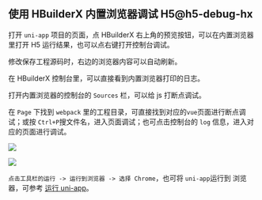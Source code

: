 ## 使用 HBuilderX 内置浏览器调试 H5@h5-debug-hx

打开 `uni-app` 项目的页面，点 HBuilderX 右上角的预览按钮，可以在内置浏览器里打开 H5 运行结果，也可以点右键打开控制台调试。

修改保存工程源码时，右边的浏览器内容可以自动刷新。

在 HBuilderX 控制台里，可以直接看到内置浏览器打印的日志。

打开内置浏览器的控制台的 `Sources` 栏，可以给 js 打断点调试。

在 `Page` 下找到 `webpack` 里的工程目录，可直接找到对应的`vue`页面进行断点调试；或按 `Ctrl+P`搜文件名，进入页面调试；也可点击控制台的 `log` 信息，进入对应的页面进行调试。

![](https://bjetxgzv.cdn.bspapp.com/VKCEYUGU-uni-app-doc/56abde90-4f34-11eb-8a36-ebb87efcf8c0.png)

![](https://bjetxgzv.cdn.bspapp.com/VKCEYUGU-uni-app-doc/5762ab70-4f34-11eb-bdc1-8bd33eb6adaa.png)

`点击工具栏的运行 -> 运行到浏览器 -> 选择 Chrome`，也可将 `uni-app`运行到 浏览器，可参考 [运行 uni-app](/quickstart?id=运行uni-app)。